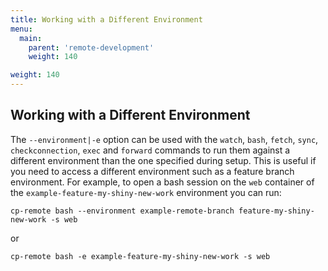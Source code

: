 ```yaml
---
title: Working with a Different Environment
menu:
  main:
    parent: 'remote-development'
    weight: 140

weight: 140
---
```

## Working with a Different Environment

The `--environment|-e` option can be used with the `watch`, `bash`, `fetch`, `sync`, `checkconnection`, `exec` and `forward` commands to run them against a different environment than the one specified during setup. This is useful if you need to access a different environment such as a feature branch environment. For example, to open a bash session on the `web` container of the `example-feature-my-shiny-new-work` environment you can run:

```
cp-remote bash --environment example-remote-branch feature-my-shiny-new-work -s web
```

or

```
cp-remote bash -e example-feature-my-shiny-new-work -s web
```

